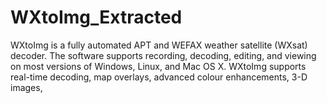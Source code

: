 # WXtoImg_Extracted
WXtoImg is a fully automated APT and WEFAX weather satellite (WXsat) decoder. The software supports recording, decoding, editing, and viewing on most versions of Windows, Linux, and Mac OS X. WXtoImg supports real-time decoding, map overlays, advanced colour enhancements, 3-D images,